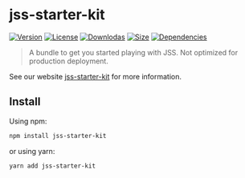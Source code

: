 # jss-starter-kit

[![Version](https://img.shields.io/npm/v/jss-starter-kit.svg?style=flat)](https://npmjs.org/package/jss-starter-kit)
[![License](https://img.shields.io/npm/l/jss-starter-kit.svg?style=flat)](https://github.com/cssinjs/jss/blob/master/LICENSE)
[![Downlodas](https://img.shields.io/npm/dm/jss-starter-kit.svg?style=flat)](https://npmjs.org/package/jss-starter-kit)
[![Size](https://img.shields.io/bundlephobia/minzip/jss-starter-kit.svg?style=flat)](https://npmjs.org/package/jss-starter-kit)
[![Dependencies](https://img.shields.io/david/cssinjs/jss.svg?path=packages%2Fjss-starter-kit&style=flat)](https://npmjs.org/package/jss-starter-kit)

> A bundle to get you started playing with JSS. Not optimized for production deployment.

See our website [jss-starter-kit](https://cssinjs.org/jss-starter-kit?v=v10.8.1) for more information.

## Install

Using npm:

```sh
npm install jss-starter-kit
```

or using yarn:

```sh
yarn add jss-starter-kit
```

